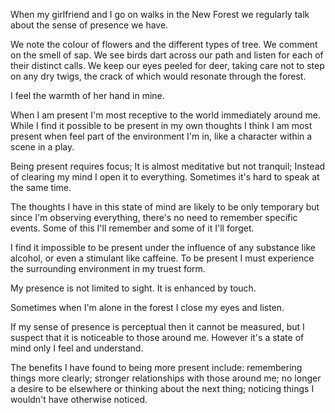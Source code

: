 When my girlfriend and I go on walks in the New Forest we regularly talk about the sense of presence we have.

We note the colour of flowers and the different types of tree. We comment on the smell of sap. We see birds dart across our path and listen for each of their distinct calls. We keep our eyes peeled for deer, taking care not to step on any dry twigs, the crack of which would resonate through the forest.

I feel the warmth of her hand in mine.

When I am present I'm most receptive to the world immediately around me. While I find it possible to be present in my own thoughts I think I am most present when feel part of the environment I'm in, like a character within a scene in a play.

Being present requires focus; It is almost meditative but not tranquil; Instead of clearing my mind I open it to everything. Sometimes it's hard to speak at the same time.

The thoughts I have in this state of mind are likely to be only temporary but since I'm observing everything, there's no need to remember specific events. Some of this I'll remember and some of it I'll forget.

I find it impossible to be present under the influence of any substance like alcohol, or even a stimulant like caffeine. To be present I must experience the surrounding environment in my truest form.

My presence is not limited to sight. It is enhanced by touch. 

Sometimes when I'm alone in the forest I close my eyes and listen.

If my sense of presence is perceptual then it cannot be measured, but I suspect that it is noticeable to those around me. However it's a state of mind only I feel and understand.

The benefits I have found to being more present include: remembering things more clearly; stronger relationships with those around me; no longer a desire to be elsewhere or thinking about the next thing; noticing things I wouldn't have otherwise noticed.